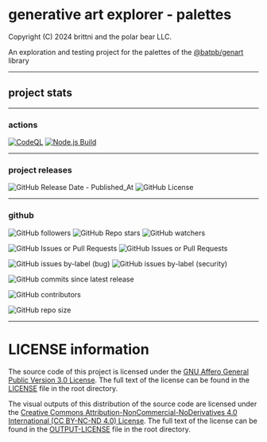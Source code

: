 # generative art explorer - palettes

Copyright (C) 2024 brittni and the polar bear LLC.

An exploration and testing project for the palettes of the
[@batpb/genart](https://www.npmjs.com/package/@batpb/genart)
library

----

## project stats

----

### actions

[![CodeQL](https://github.com/brittni-and-the-polar-bear/generative-art-explorer_palettes/actions/workflows/codeql.yml/badge.svg)](https://github.com/brittni-and-the-polar-bear/generative-art-explorer_palettes/actions/workflows/codeql.yml)
[![Node.js Build](https://github.com/brittni-and-the-polar-bear/generative-art-explorer_palettes/actions/workflows/node-build.yml/badge.svg)](https://github.com/brittni-and-the-polar-bear/generative-art-explorer_palettes/actions/workflows/node-build.yml)

----

### project releases

![GitHub Release Date - Published_At](https://img.shields.io/github/release-date/brittni-and-the-polar-bear/generative-art-explorer_palettes)
![GitHub License](https://img.shields.io/github/license/brittni-and-the-polar-bear/generative-art-explorer_palettes)

----

### github

![GitHub followers](https://img.shields.io/github/followers/brittni-and-the-polar-bear)
![GitHub Repo stars](https://img.shields.io/github/stars/brittni-and-the-polar-bear/generative-art-explorer_palettes)
![GitHub watchers](https://img.shields.io/github/watchers/brittni-and-the-polar-bear/generative-art-explorer_palettes)

![GitHub Issues or Pull Requests](https://img.shields.io/github/issues/brittni-and-the-polar-bear/generative-art-explorer_palettes)
![GitHub Issues or Pull Requests](https://img.shields.io/github/issues-pr/brittni-and-the-polar-bear/generative-art-explorer_palettes)

![GitHub issues by-label (bug)](https://img.shields.io/github/issues/brittni-and-the-polar-bear/generative-art-explorer_palettes/bug?color=red)
![GitHub issues by-label (security)](https://img.shields.io/github/issues/brittni-and-the-polar-bear/generative-art-explorer_palettes/security?color=red)

![GitHub commits since latest release](https://img.shields.io/github/commits-since/brittni-and-the-polar-bear/generative-art-explorer_palettes/latest)

![GitHub contributors](https://img.shields.io/github/contributors-anon/brittni-and-the-polar-bear/generative-art-explorer_palettes)

![GitHub repo size](https://img.shields.io/github/repo-size/brittni-and-the-polar-bear/generative-art-explorer_palettes)

----

# LICENSE information

The source code of this project is licensed under the
[GNU Affero General Public Version 3.0 License](https://www.gnu.org/licenses/agpl-3.0.en.html).
The full text of the license can be found in the
[LICENSE](https://github.com/brittni-and-the-polar-bear/generative-art-explorer_palettes/blob/main/LICENSE)
file in the root directory.

The visual outputs of this distribution of the source code are licensed under the
[Creative Commons Attribution-NonCommercial-NoDerivatives 4.0 International (CC BY-NC-ND 4.0) License](https://creativecommons.org/licenses/by-nc-nd/4.0/).
The full text of the license can be found in the
[OUTPUT-LICENSE](https://github.com/brittni-and-the-polar-bear/generative-art-explorer_palettes/blob/main/OUTPUT-LICENSE)
file in the root directory.
